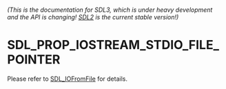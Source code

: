 ###### (This is the documentation for SDL3, which is under heavy development and the API is changing! [SDL2](https://wiki.libsdl.org/SDL2/) is the current stable version!)
# SDL_PROP_IOSTREAM_STDIO_FILE_POINTER

Please refer to [SDL_IOFromFile](SDL_IOFromFile) for details.

